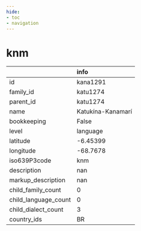 ```yaml
---
hide:
- toc
- navigation
---
```

# knm
|                      | info              |
|:---------------------|:------------------|
| id                   | kana1291          |
| family_id            | katu1274          |
| parent_id            | katu1274          |
| name                 | Katukína-Kanamarí |
| bookkeeping          | False             |
| level                | language          |
| latitude             | -6.45399          |
| longitude            | -68.7678          |
| iso639P3code         | knm               |
| description          | nan               |
| markup_description   | nan               |
| child_family_count   | 0                 |
| child_language_count | 0                 |
| child_dialect_count  | 3                 |
| country_ids          | BR                |
